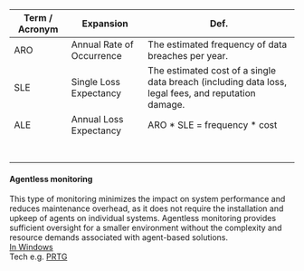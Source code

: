 | Term / Acronym | Expansion | Def. |
|-|-|-|
|ARO|Annual Rate of Occurrence|The estimated frequency of data breaches per year.|
|SLE|Single Loss Expectancy| The estimated cost of a single data breach (including data loss, legal fees, and reputation damage.|
|ALE|Annual Loss Expectancy | ARO * SLE = frequency * cost|
| | | |
| | | |
| | | |
| | | |
| | | |
| | | |
| | | |


#### Agentless monitoring
This type of monitoring minimizes the impact on system performance and reduces maintenance overhead, as it does not require the installation and upkeep of agents on individual systems. Agentless monitoring provides sufficient oversight for a smaller environment without the complexity and resource demands associated with agent-based solutions. \
[In Windows](https://learn.microsoft.com/en-us/system-center/scom/manage-agentless-monitoring?view=sc-om-2025) \
Tech e.g. [PRTG](https://www.paessler.com/remote-monitoring)
